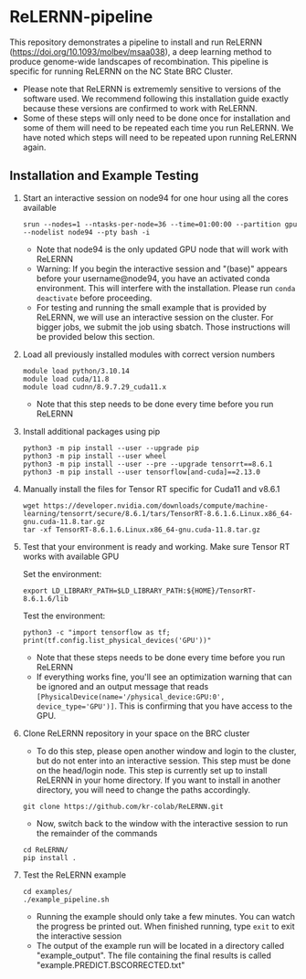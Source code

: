 # ReLERNN-pipeline
This repository demonstrates a pipeline to install and run ReLERNN (https://doi.org/10.1093/molbev/msaa038), a deep learning method to produce genome-wide landscapes of recombination. This pipeline is specific for running ReLERNN on the NC State BRC Cluster. 

* Please note that ReLERNN is extrememly sensitive to versions of the software used. We recommend following this installation guide exactly because these versions are confirmed to work with ReLERNN.
* Some of these steps will only need to be done once for installation and some of them will need to be repeated each time you run ReLERNN. We have noted which steps will need to be repeated upon running ReLERNN again. 

## Installation and Example Testing
1. Start an interactive session on node94 for one hour using all the cores available 
   ```
   srun --nodes=1 --ntasks-per-node=36 --time=01:00:00 --partition gpu --nodelist node94 --pty bash -i
   ```
    * Note that node94 is the only updated GPU node that will work with ReLERNN
    * Warning: If you begin the interactive session and "(base)" appears before your username@node94, you have an activated conda environment. This will interfere with the installation. Please run ```conda deactivate``` before proceeding.
    * For testing and running the small example that is provided by ReLERNN, we will use an interactive session on the cluster. For bigger jobs, we submit the job using sbatch. Those instructions will be provided below this section. 
    
2. Load all previously installed modules with correct version numbers
    ```
    module load python/3.10.14
    module load cuda/11.8
    module load cudnn/8.9.7.29_cuda11.x
    ```
    * Note that this step needs to be done every time before you run ReLERNN
      
3. Install additional packages using pip
    ```
    python3 -m pip install --user --upgrade pip
    python3 -m pip install --user wheel
    python3 -m pip install --user --pre --upgrade tensorrt==8.6.1
    python3 -m pip install --user tensorflow[and-cuda]==2.13.0
    ```
4. Manually install the files for Tensor RT specific for Cuda11 and v8.6.1
    ```
    wget https://developer.nvidia.com/downloads/compute/machine-learning/tensorrt/secure/8.6.1/tars/TensorRT-8.6.1.6.Linux.x86_64-gnu.cuda-11.8.tar.gz
    tar -xf TensorRT-8.6.1.6.Linux.x86_64-gnu.cuda-11.8.tar.gz
    ```
5. Test that your environment is ready and working. Make sure Tensor RT works with available GPU

    Set the environment:
    ```
    export LD_LIBRARY_PATH=$LD_LIBRARY_PATH:${HOME}/TensorRT-8.6.1.6/lib
    ```
    Test the environment:
    ```
    python3 -c "import tensorflow as tf; print(tf.config.list_physical_devices('GPU'))"
    ```
    * Note that these steps needs to be done every time before you run ReLERNN
    * If everything works fine, you'll see an optimization warning that can be ignored and an output message that reads `[PhysicalDevice(name='/physical_device:GPU:0', device_type='GPU')]`. This is confirming that you have access to the GPU. 
      
6. Clone ReLERNN repository in your space on the BRC cluster
      * To do this step, please open another window and login to the cluster, but do not enter into an interactive session. This step must be done on the head/login node. This step is currently set up to install ReLERNN in your home directory. If you want to install in another directory, you will need to change the paths accordingly.

      ```
      git clone https://github.com/kr-colab/ReLERNN.git
      ```
      
      * Now, switch back to the window with the interactive session to run the remainder of the commands
      ```
      cd ReLERNN/
      pip install .
      ```
7. Test the ReLERNN example
      ```
      cd examples/
      ./example_pipeline.sh
      ```
      * Running the example should only take a few minutes. You can watch the progress be printed out. When finished running, type ```exit``` to exit the interactive session
      * The output of the example run will be located in a directory called "example_output". The file containing the final results is called "example.PREDICT.BSCORRECTED.txt"

